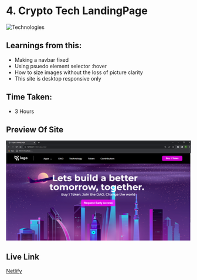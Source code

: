 # 4. Crypto Tech LandingPage

![Technologies](https://img.shields.io/badge/Tech%20Used-HTML5%20CSS3-orange)

## Learnings from this:

- Making a navbar fixed
- Using psuedo element selector :hover
- How to size images without the loss of picture clarity
- This site is desktop responsive only

## Time Taken:

- 3 Hours

## Preview Of Site

![Preview](/CryptoPreview.png)

## Live Link

[Netlify]()
